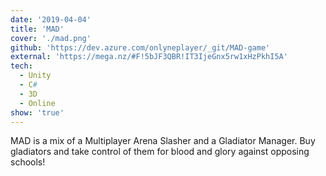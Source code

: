 ```yaml
---
date: '2019-04-04'
title: 'MAD'
cover: './mad.png'
github: 'https://dev.azure.com/onlyneplayer/_git/MAD-game'
external: 'https://mega.nz/#F!5bJF3QBR!IT3IjeGnx5rw1xHzPkhI5A'
tech:
  - Unity
  - C#
  - 3D
  - Online
show: 'true'
---
```


MAD is a mix of a Multiplayer Arena Slasher and a Gladiator Manager. Buy gladiators and take control of them for blood and glory against opposing schools!

